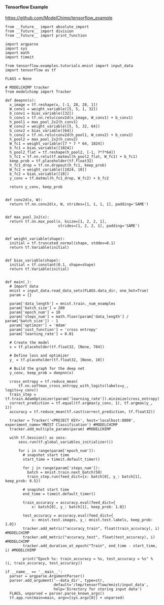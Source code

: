 #### Tensorflow Example
<a href="https://github.com/ModelChimp/tensorflow_example">https://github.com/ModelChimp/tensorflow_example</a>

    from __future__ import absolute_import
    from __future__ import division
    from __future__ import print_function

    import argparse
    import sys
    import math
    import timeit

    from tensorflow.examples.tutorials.mnist import input_data
    import tensorflow as tf

    FLAGS = None

    # MODELCHIMP tracker
    from modelchimp import Tracker

    def deepnn(x):
      x_image = tf.reshape(x, [-1, 28, 28, 1])
      W_conv1 = weight_variable([5, 5, 1, 32])
      b_conv1 = bias_variable([32])
      h_conv1 = tf.nn.relu(conv2d(x_image, W_conv1) + b_conv1)
      h_pool1 = max_pool_2x2(h_conv1)
      W_conv2 = weight_variable([5, 5, 32, 64])
      b_conv2 = bias_variable([64])
      h_conv2 = tf.nn.relu(conv2d(h_pool1, W_conv2) + b_conv2)
      h_pool2 = max_pool_2x2(h_conv2)
      W_fc1 = weight_variable([7 * 7 * 64, 1024])
      b_fc1 = bias_variable([1024])
      h_pool2_flat = tf.reshape(h_pool2, [-1, 7*7*64])
      h_fc1 = tf.nn.relu(tf.matmul(h_pool2_flat, W_fc1) + b_fc1)
      keep_prob = tf.placeholder(tf.float32)
      h_fc1_drop = tf.nn.dropout(h_fc1, keep_prob)
      W_fc2 = weight_variable([1024, 10])
      b_fc2 = bias_variable([10])
      y_conv = tf.matmul(h_fc1_drop, W_fc2) + b_fc2

      return y_conv, keep_prob


    def conv2d(x, W):
      return tf.nn.conv2d(x, W, strides=[1, 1, 1, 1], padding='SAME')


    def max_pool_2x2(x):
      return tf.nn.max_pool(x, ksize=[1, 2, 2, 1],
                            strides=[1, 2, 2, 1], padding='SAME')


    def weight_variable(shape):
      initial = tf.truncated_normal(shape, stddev=0.1)
      return tf.Variable(initial)


    def bias_variable(shape):
      initial = tf.constant(0.1, shape=shape)
      return tf.Variable(initial)


    def main(_):
      # Import data
      mnist = input_data.read_data_sets(FLAGS.data_dir, one_hot=True)
      param = {}

      param['data_length'] = mnist.train._num_examples
      param['batch_size'] = 200
      param['epoch_num'] = 10
      param['steps_num'] = math.floor(param['data_length'] / param['batch_size']) - 1
      param['optimzer'] = 'Adam'
      param['cost_function'] = 'cross entropy'
      param['learning_rate'] = 0.01

      # Create the model
      x = tf.placeholder(tf.float32, [None, 784])

      # Define loss and optimizer
      y_ = tf.placeholder(tf.float32, [None, 10])

      # Build the graph for the deep net
      y_conv, keep_prob = deepnn(x)

      cross_entropy = tf.reduce_mean(
          tf.nn.softmax_cross_entropy_with_logits(labels=y_, logits=y_conv))
      train_step = tf.train.AdamOptimizer(param['learning_rate']).minimize(cross_entropy)
      correct_prediction = tf.equal(tf.argmax(y_conv, 1), tf.argmax(y_, 1))
      accuracy = tf.reduce_mean(tf.cast(correct_prediction, tf.float32))

      tracker = Tracker('<PROJECT KEY>', host='localhost:8000', experiment_name='MNIST Classification') #MODELCHIMP
      tracker.add_multiple_params(param) #MODELCHIMP

      with tf.Session() as sess:
          sess.run(tf.global_variables_initializer())

          for i in range(param['epoch_num']):
            # snapshot start time
            start_time = timeit.default_timer()

            for j in range(param['steps_num']):
              batch = mnist.train.next_batch(50)
              train_step.run(feed_dict={x: batch[0], y_: batch[1], keep_prob: 0.5})

            # snapshot start time
            end_time = timeit.default_timer()

            train_accuracy = accuracy.eval(feed_dict={
                x: batch[0], y_: batch[1], keep_prob: 1.0})

            test_accuracy = accuracy.eval(feed_dict={
                x: mnist.test.images, y_: mnist.test.labels, keep_prob: 1.0})
            tracker.add_metric("accuracy_train", float(train_accuracy), i) #MODELCHIMP
            tracker.add_metric("accuracy_test", float(test_accuracy), i) #MODELCHIMP
            tracker.add_duration_at_epoch("Train", end_time - start_time, i) #MODELCHIMP

            print("Epoch %s: train_accuracy = %s, test_accuracy = %s" % (i, train_accuracy, test_accuracy))

    if __name__ == '__main__':
      parser = argparse.ArgumentParser()
      parser.add_argument('--data_dir', type=str,
                          default='/tmp/tensorflow/mnist/input_data',
                          help='Directory for storing input data')
      FLAGS, unparsed = parser.parse_known_args()
      tf.app.run(main=main, argv=[sys.argv[0]] + unparsed)
